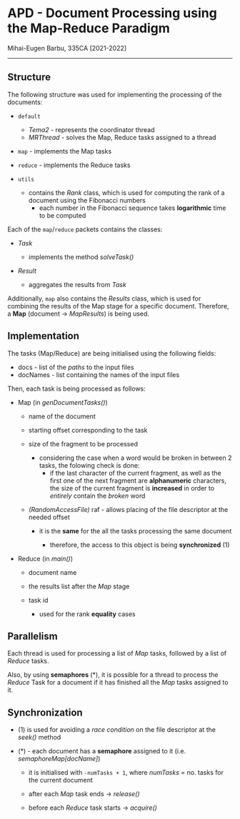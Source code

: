 # APD - Document Processing using the Map-Reduce Paradigm

Mihai-Eugen Barbu, 335CA [2021-2022]

----

## Structure
The following structure was used for implementing the processing of the documents:

  - `default` 
      - _Tema2_ - represents the coordinator thread
      - _MRThread_ - solves the Map, Reduce tasks assigned to a thread

  - `map` - implements the Map tasks

  - `reduce` - implements the Reduce tasks

  - `utils`
      - contains the _Rank_ class, which is used for computing the rank of a document using the Fibonacci numbers
        - each number in the Fibonacci sequence takes __logarithmic__ time to be computed

  Each of the `map`/`reduce` packets contains the classes:

  - _Task_
    - implements the method _solveTask()_

  - _Result_
    - aggregates the results from _Task_

  Additionally, `map` also contains the _Results_ class, which is used for combining the results of the Map stage for a specific document. Therefore, a __Map__ (document -> _MapResults_) is being used.

<!-- ---- -->

## Implementation

The tasks (Map/Reduce) are being initialised using the following fields:

  - docs - list of the _paths_ to the input files
  - docNames - list containing the names of the input files

Then, each task is being processed as follows:

  - Map (in _genDocumentTasks()_)

    - name of the document
    
    - starting offset corresponding to the task

    - size of the fragment to be processed
      - considering the case when a word would be broken in between 2 tasks, the folowing check is done:
        - if the last character of the current fragment, as well as the first one of the next fragment are __alphanumeric__ characters, the size of the current fragment is __increased__ in order to _entirely_ contain the _broken_ word

    - _(RandomAccessFile)_ raf - allows placing of the file descriptor at the needed offset

      - it is the __same__ for the all the tasks processing the same document

        - therefore, the access to this object is being __synchronized__ (1)

  - Reduce (in _main()_)

    - document name
    
    - the results list after the _Map_ stage
    
    - task id
      - used for the rank __equality__ cases

<!-- ------------------------------------------------------------------------------------ -->

## Parallelism

  Each thread is used for processing a list of _Map_ tasks, followed by a list of _Reduce_ tasks.

  Also, by using __semaphores__ (*), it is possible for a thread to process the _Reduce_ Task for a document if it has finished all the _Map_ tasks assigned to it.

<!-- ------------------------------------------------------------------------------------ -->

## Synchronization

  - (1) is used for avoiding a _race condition_ on the file descriptor at the _seek()_ method

  - (*) - each document has a __semaphore__ assigned to it (i.e. _semaphoreMap[docName]_)
    
    - it is initialised with `-numTasks + 1`, where _numTasks_ = no. tasks for the current document

    - after each _Map_ task ends -> _release()_
    - before each _Reduce_ task starts -> _acquire()_

<!-- ------------------------------------------------------------------------------------ -->


